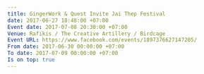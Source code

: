 ```yaml
---
title: GingerWork & Quest Invite Jai Thep Festival
date: 2017-06-27 18:48:00 +07:00
Event date: 2017-07-08 20:30:00 +07:00
Venue: Rafikis / The Creative Artillery / Birdcage
Event URL: https://www.facebook.com/events/1897376627147205/
From date: 2017-06-30 00:00:00 +07:00
To date: 2017-07-09 00:00:00 +07:00
Is on top: true
---
```


